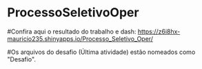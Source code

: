 # ProcessoSeletivoOper 

#Confira aqui o resultado do trabalho e dash:  https://z6i8hx-mauricio235.shinyapps.io/Processo_Seletivo_Oper/

#Os arquivos do desafio (Última atividade) estão nomeados como "Desafio". 
